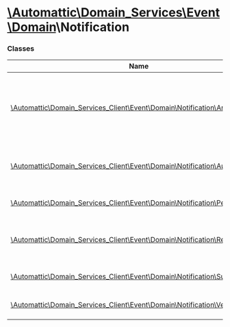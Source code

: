 # [\Automattic](../namespaces/automattic.md)[\Domain_Services](../namespaces/automattic-domain-services.md)[\Event](../namespaces/automattic-domain-services-event.md)[\Domain](../namespaces/automattic-domain-services-event-domain.md)\Notification

### Classes

| Name | Summary |
|------|---------|
| [\Automattic\Domain_Services_Client\Event\Domain\Notification\Argp](../classes/Automattic-Domain-Services-Event-Domain-Notification-Argp.md) | Domain entered the Auto-Renew Grace Period (ARGP) event |
| [\Automattic\Domain_Services_Client\Event\Domain\Notification\Auction](../classes/Automattic-Domain-Services-Event-Domain-Notification-Auction.md) | Domain entered auction phase event |
| [\Automattic\Domain_Services_Client\Event\Domain\Notification\Pending_Delete](../classes/Automattic-Domain-Services-Event-Domain-Notification-Pending-Delete.md) | Domain expired event |
| [\Automattic\Domain_Services_Client\Event\Domain\Notification\Redemption](../classes/Automattic-Domain-Services-Event-Domain-Notification-Redemption.md) | Domain entered redemption period event |
| [\Automattic\Domain_Services_Client\Event\Domain\Notification\Suspended](../classes/Automattic-Domain-Services-Event-Domain-Notification-Suspended.md) | Domain suspended event |
| [\Automattic\Domain_Services_Client\Event\Domain\Notification\Verified](../classes/Automattic-Domain-Services-Event-Domain-Notification-Verified.md) | Domain verified event |
